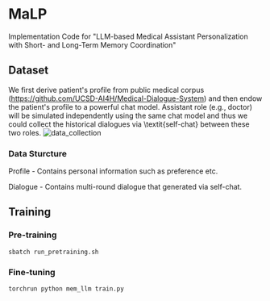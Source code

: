 # MaLP
Implementation Code for "LLM-based Medical Assistant Personalization with Short- and Long-Term Memory Coordination"


## Dataset

We first derive patient's profile from public medical corpus (https://github.com/UCSD-AI4H/Medical-Dialogue-System) and then endow the patient's profile to a powerful chat model. Assistant role (e.g., doctor) will be simulated independently using the same chat model and thus we could collect the historical dialogues via \textit{self-chat} between these two roles.
![data_collection](https://github.com/user-attachments/assets/8b520849-44ee-4c47-b427-2c234254133e)


### Data Sturcture
Profile - Contains personal information such as preference etc.

Dialogue - Contains multi-round dialogue that generated via self-chat.

## Training

### Pre-training 
```
sbatch run_pretraining.sh
```

### Fine-tuning
```
torchrun python mem_llm train.py
```
